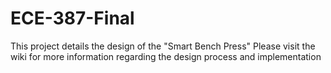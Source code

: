# ECE-387-Final
This project details the design of the "Smart Bench Press"
Please visit the wiki for more information regarding the design process and implementation
